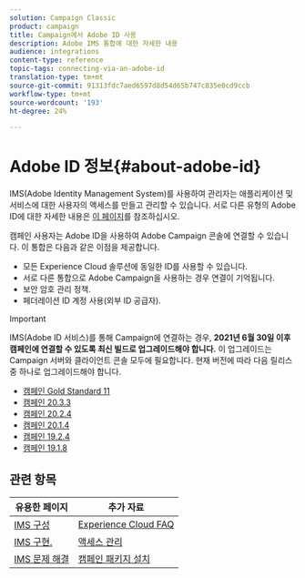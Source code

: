 ```yaml
---
solution: Campaign Classic
product: campaign
title: Campaign에서 Adobe ID 사용
description: Adobe IMS 통합에 대한 자세한 내용
audience: integrations
content-type: reference
topic-tags: connecting-via-an-adobe-id
translation-type: tm+mt
source-git-commit: 91313fdc7aed6597d8d54d65b747c835e0cd9ccb
workflow-type: tm+mt
source-wordcount: '193'
ht-degree: 24%

---
```



# Adobe ID 정보{#about-adobe-id}

IMS(Adobe Identity Management System)를 사용하여 관리자는 애플리케이션 및 서비스에 대한 사용자의 액세스를 만들고 관리할 수 있습니다. 서로 다른 유형의 Adobe ID에 대한 자세한 내용은 [이 페이지](https://helpx.adobe.com/enterprise/using/identity.html)를 참조하십시오.

캠페인 사용자는 Adobe ID을 사용하여 Adobe Campaign 콘솔에 연결할 수 있습니다. 이 통합은 다음과 같은 이점을 제공합니다.

*  모든 Experience Cloud 솔루션에 동일한 ID를 사용할 수 있습니다.
* 서로 다른 통합으로 Adobe Campaign을 사용하는 경우 연결이 기억됩니다.
* 보안 암호 관리 정책.
* 페더레이션 ID 계정 사용(외부 ID 공급자).


>[!IMPORTANT]
>
>IMS(Adobe ID 서비스)를 통해 Campaign에 연결하는 경우, **2021년 6월 30일 이후 캠페인에 연결할 수 있도록 최신 빌드로 업그레이드해야 합니다.** 이 업그레이드는 Campaign 서버와 클라이언트 콘솔 모두에 필요합니다. 현재 버전에 따라 다음 릴리스 중 하나로 업그레이드해야 합니다.
>
> * [캠페인 Gold Standard 11](../../rn/using/gold-standard.md)
> * [캠페인 20.3.3](../../rn/using/latest-release.md)
> * [캠페인 20.2.4](../../rn/using/release--20-2.md)
> * [캠페인 20.1.4](../../rn/using/release--20-1.md)
> * [캠페인 19.2.4](../../rn/using/release--19-2.md)
> * [캠페인 19.1.8](../../rn/using/release--19-1.md)

>



## 관련 항목

| 유용한 페이지 | 추가 자료 |
|---|---|
| [IMS 구성](../../integrations/using/configuring-ims.md) | [Experience Cloud FAQ](https://docs.adobe.com/content/help/en/core-services/interface/manage-users-and-products/faq.html) |
| [IMS 구현.](../../integrations/using/implementing-ims.md) | [액세스 관리](../../platform/using/access-management.md) |
| [IMS 문제 해결](../../integrations/using/ims-troubleshooting.md) | [캠페인 패키지 설치](../../installation/using/installing-campaign-standard-packages.md) |
